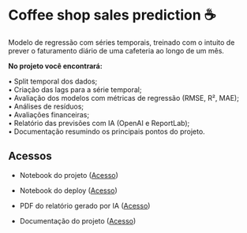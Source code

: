 # Coffee shop sales prediction ☕

Modelo de regressão com séries temporais, treinado com o intuito de prever o faturamento diário de uma cafeteria ao longo de um mês.


**No projeto você encontrará:**

• Split temporal dos dados;  
• Criação das lags para a série temporal;  
• Avaliação dos modelos com métricas de regressão (RMSE, R², MAE);  
• Análises de resíduos;    
• Avaliações financeiras;    
• Relatório das previsões com IA (OpenAI e ReportLab);  
• Documentação resumindo os principais pontos do projeto.


## Acessos
- Notebook do projeto ([Acesso](https://github.com/deborabmfreitas/coffee-shop-sales-prediction/blob/main/coffee-shop-sales-prediction.ipynb))
- Notebook do deploy ([Acesso](https://github.com/deborabmfreitas/coffee-shop-sales-prediction/blob/main/report-with-IA.ipynb))

- PDF do relatório gerado por IA ([Acesso](https://github.com/deborabmfreitas/coffee-shop-sales-prediction/blob/main/sales_report.pdf))

- Documentação do projeto ([Acesso](https://drive.google.com/file/d/1uHgkr50k_I2SA8gJFIJE7Z6zopC-44WP/view?usp=sharing))
